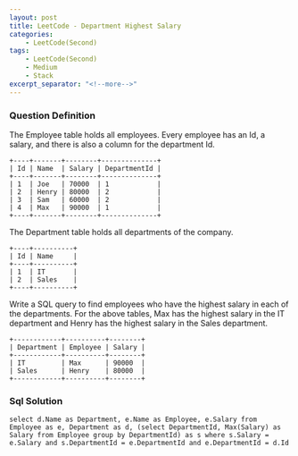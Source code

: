 ```yaml
---
layout: post
title: LeetCode - Department Highest Salary
categories:
    - LeetCode(Second)
tags:
    - LeetCode(Second)
    - Medium
    - Stack
excerpt_separator: "<!--more-->"
---
```


### Question Definition
The Employee table holds all employees. Every employee has an Id, a salary, and there is also a column for the department Id.
```
+----+-------+--------+--------------+
| Id | Name  | Salary | DepartmentId |
+----+-------+--------+--------------+
| 1  | Joe   | 70000  | 1            |
| 2  | Henry | 80000  | 2            |
| 3  | Sam   | 60000  | 2            |
| 4  | Max   | 90000  | 1            |
+----+-------+--------+--------------+
```
The Department table holds all departments of the company.
```
+----+----------+
| Id | Name     |
+----+----------+
| 1  | IT       |
| 2  | Sales    |
+----+----------+
```
Write a SQL query to find employees who have the highest salary in each of the departments. For the above tables, Max has the highest salary in the IT department and Henry has the highest salary in the Sales department.
```
+------------+----------+--------+
| Department | Employee | Salary |
+------------+----------+--------+
| IT         | Max      | 90000  |
| Sales      | Henry    | 80000  |
+------------+----------+--------+
```
<!--more-->
### Sql Solution
```mysql
select d.Name as Department, e.Name as Employee, e.Salary from Employee as e, Department as d, (select DepartmentId, Max(Salary) as Salary from Employee group by DepartmentId) as s where s.Salary = e.Salary and s.DepartmentId = e.DepartmentId and e.DepartmentId = d.Id
```